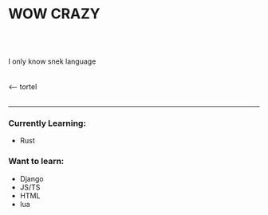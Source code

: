# WOW CRAZY
<br><br><br>I only know snek language
<br><br><br><-- tortel
<br><br> 

---

### Currently Learning:
 - Rust

### Want to learn:
 - Django
 - JS/TS
 - HTML
 - lua
